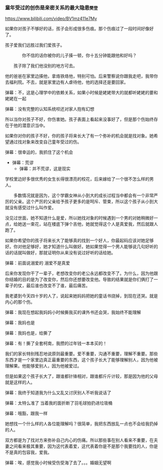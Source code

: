 ### 童年受过的创伤是亲密关系的最大隐患`樊登`
https://www.bilibili.com/video/BV1mz411e7My

如果你对孩子不够好的话，孩子会形成很多伤痕。那个伤痕过了一段时间好像好了。

孩子爱我们远胜过我们爱孩子。

　　　　你不信的话你被你的儿子揍一顿，你十五分钟能跟他和好吗？

　　孩子除了我们他没别的地方可去。

他的爸爸在家里边揍他，拿烙铁烙他，特别可怕。后来警察说你跟我走吧，我带你去福利院。不去，就是家里边有人虐待他，他的选择还是要回家。

弹幕：不，这是心理学中的依赖关系，如果小时候是姥姥带大的就都听姥姥的要和姥姥在一起

弹幕：没有完整的认知系统呗还对家人抱有幻想

所以当你对孩子不好，你伤害她。孩子表面上看起来没事好了，但是那个伤始终存在于他的潜意识当中。

如果你对你的孩子不好，你的孩子将来长大了有一个弥补的机会就是找对象。她希望通过找对象来改变自己童年受过的伤。

弹幕：很幸运的，我抓住了这个机会

- 弹幕：荒谬
  - 弹幕：并不荒谬，这是现实

学校里边好多很优秀的女生长得很漂亮的校花，后来嫁给了一个很不怎么样的男人。

　　多数情况就是因为，这个学霸女神从小到大的成长过程当中都会有一个非常严厉的父亲。这个严厉的父亲给予孩子更多的是呵斥、管束，所以这个孩子从小到大就没有感受过什么叫作爱。

没见过世面，她不知道什么是爱，所以她找对象的时候遇到一个男的对她稍微好一点，给她送一束花，站在楼底下弹个吉他，她就觉得这个人是真爱我，然后就跟人跑了。

如果你希望你的孩子将来长大了能够真的找到一个好人，你最起码应该对她足够好。你对他足够好，她才知道什么叫做好。她如果觉得一个男人能够说几句好听的话的话就叫做好，那就证明你从来没有说过好听的话给她。

弹幕：前面说溺爱的 溺爱不是真爱

后来你发现你干了一辈子，老想改变你的老公永远都改变不了。为什么，因为他跟你结婚的目的是为了改变你，然后你还想要改变他。导致的结果就是你们俩打了一辈子的仗，最后谁也改变不了谁，最后痛苦。

我老婆到今天四十岁的人了，说起来她妈妈把她的童话书烧掉，到现在还哭。就是内心的那个伤。

弹幕：我现在想起我妈妈小时候撕我买的课外书还会哭，我始终不能理解

弹幕：我妈也是

弹幕：我妈也是，给撕了

弹幕：有！撕了全套柯南，我攒的过年钱一本本买的！

我们的家长特别残忍地说原则最重要。爱不重要，沟通不重要，理解不重要。那些东西才是一个家里边真正最重要的东西，这个孩子长大了能够理解别人，因为他被理解果。他能够爱别人，因为他被爱过。

但是如果这个孩子长大了，跟谁都针锋相对，跟谁都斤斤计较，那是因为他的父母就是这样的人。

弹幕：我终于知道我为什么又乱又讨厌别人不听我说话了

弹幕：太特么准了  当着我的面折断了羽毛球拍扔进垃圾桶

弹幕：哦豁，跟我一样

她想找一个什么样的人各位能理解吗？很简单，我把东西放乱一点也不会给我扔掉的人。

双方都是为了找对方来弥补自己内心的伤痛。所以那些事在别人看来不重要，在夫妻之间看来极其重要，因为这代表着爱，这代表着你是不是那个我要找的人，你是不是真的包容我，爱我。

弹幕：唉，感觉我小时候受伤受海了去了。。。婚姻无望啊

